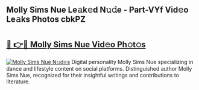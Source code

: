 ## Molly Sims Nue Le𝚊k𝚎d N𝚞𝚍e - Part-VYf Vid𝚎o Le𝚊ks Photos cbkPZ

# <h2><a href="http://fb6g9p.evod.top/?m=Molly+Sims+Nue">🔗 👉🔴 Molly Sims Nue Vid𝚎o Ph𝚘t𝚘s</a></h2>

[![Molly Sims Nue N𝚞d𝚎s](https://i.imgur.com/8V9OHl7.gif)](http://fb6g9p.evod.top/?m=Molly+Sims+Nue)
Digital personality Molly Sims Nue specializing in dance and lifestyle content on social platforms. Distinguished author Molly Sims Nue, recognized for their insightful writings and contributions to literature. 
